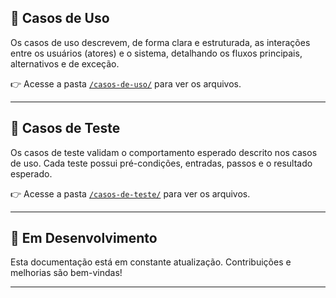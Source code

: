 ## 🧩 Casos de Uso

Os casos de uso descrevem, de forma clara e estruturada, as interações entre os usuários (atores) e o sistema, detalhando os fluxos principais, alternativos e de exceção.

👉 Acesse a pasta [`/casos-de-uso/`](./casos-de-uso/) para ver os arquivos.

---

## 🧪 Casos de Teste

Os casos de teste validam o comportamento esperado descrito nos casos de uso. Cada teste possui pré-condições, entradas, passos e o resultado esperado.

👉 Acesse a pasta [`/casos-de-teste/`](docs/casos_de_teste) para ver os arquivos.

---

## 🚧 Em Desenvolvimento

Esta documentação está em constante atualização. Contribuições e melhorias são bem-vindas!

---


